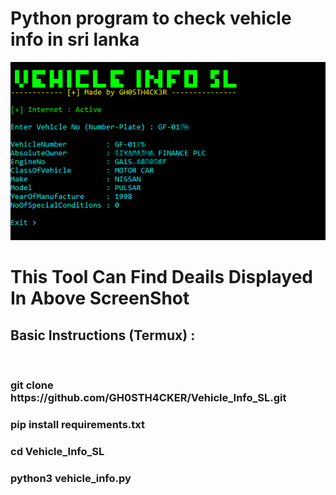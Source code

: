 # Python program to check vehicle info in sri lanka

![screenshot](https://github.com/GH0STH4CKER/Vehicle_Info_SL/blob/main/vehicle_info_ss.png?raw=true)

<h1> This Tool Can Find Deails Displayed In Above ScreenShot </h2>

<h2>Basic Instructions (Termux) :</h2> <br>

<h3>git clone https://github.com/GH0STH4CKER/Vehicle_Info_SL.git</h3>
<h3>pip install requirements.txt</h3>
<h3>cd Vehicle_Info_SL</h3>
<h3>python3 vehicle_info.py</h3>
